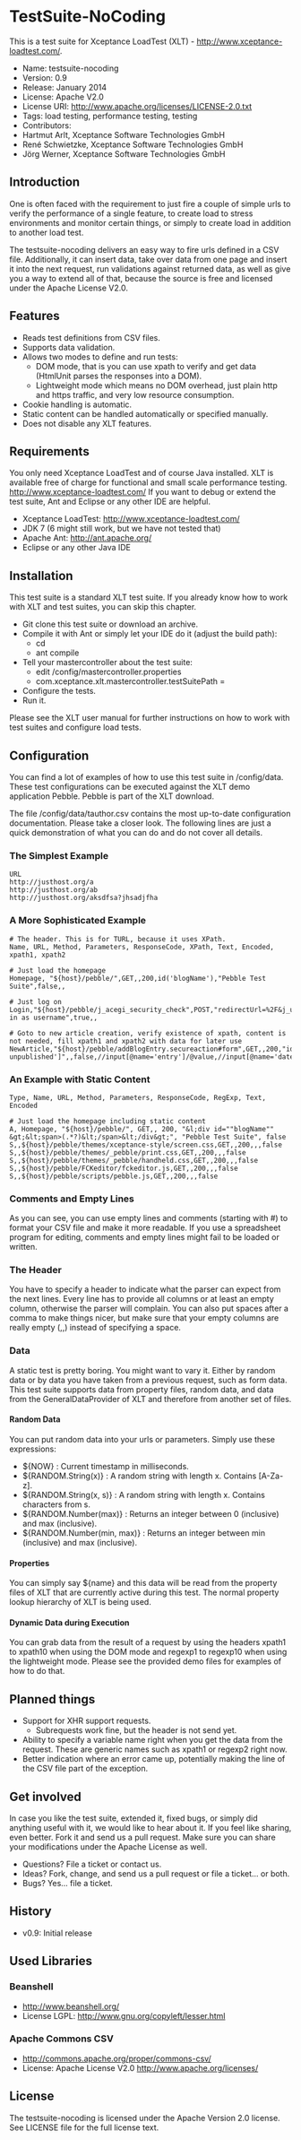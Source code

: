 # TestSuite-NoCoding
This is a test suite for Xceptance LoadTest (XLT) - http://www.xceptance-loadtest.com/. 

* Name: testsuite-nocoding
* Version: 0.9
* Release: January 2014
* License: Apache V2.0
* License URI: http://www.apache.org/licenses/LICENSE-2.0.txt
* Tags: load testing, performance testing, testing
* Contributors:
 * Hartmut Arlt, Xceptance Software Technologies GmbH
 * René Schwietzke, Xceptance Software Technologies GmbH
 * Jörg Werner, Xceptance Software Technologies GmbH

## Introduction
One is often faced with the requirement to just fire a couple of simple urls to verify the performance of a single feature, to create load to stress environments and monitor certain things, or simply to create load in addition to another load test. 

The testsuite-nocoding delivers an easy way to fire urls defined in a CSV file. Additionally, it can insert data, take over data from one page and insert it into the next request, run validations against returned data, as well as give you a way to extend all of that, because the source is free and licensed under the Apache License V2.0.

## Features
* Reads test definitions from CSV files.
* Supports data validation.
* Allows two modes to define and run tests:
	* DOM mode, that is you can use xpath to verify and get data (HtmlUnit parses the responses into a DOM).
	* Lightweight mode which means no DOM overhead, just plain http and https traffic, and very low resource consumption.
* Cookie handling is automatic.
* Static content can be handled automatically or specified manually.
* Does not disable any XLT features.	

## Requirements

You only need Xceptance LoadTest and of course Java installed. XLT is available free of charge for functional and small scale performance testing. http://www.xceptance-loadtest.com/ If you want to debug or extend the test suite, Ant and Eclipse or any other IDE are helpful.

* Xceptance LoadTest: http://www.xceptance-loadtest.com/
* JDK 7 (6 might still work, but we have not tested that)
* Apache Ant: http://ant.apache.org/
* Eclipse or any other Java IDE

## Installation

This test suite is a standard XLT test suite. If you already know how to work with XLT and test suites, you can skip this chapter.

* Git clone this test suite or download an archive.
* Compile it with Ant or simply let your IDE do it (adjust the build path):
	* cd <testsuite directory>
	* ant compile
* Tell your mastercontroller about the test suite:
	* edit <xlt>/config/mastercontroller.properties
	* com.xceptance.xlt.mastercontroller.testSuitePath = <full path to test suite here>
* Configure the tests.
* Run it.

Please see the XLT user manual for further instructions on how to work with test suites and configure load tests.

## Configuration

You can find a lot of examples of how to use this test suite in <testsuite>/config/data. These test configurations can be executed against the XLT demo application Pebble. Pebble is part of the XLT download.

The file <testsuite>/config/data/tauthor.csv contains the most up-to-date configuration documentation. Please take a closer look. The following lines are just a quick demonstration of what you can do and do not cover all details.

### The Simplest Example

    URL
    http://justhost.org/a
    http://justhost.org/ab
    http://justhost.org/aksdfsa?jhsadjfha

### A More Sophisticated Example

    # The header. This is for TURL, because it uses XPath.
    Name, URL, Method, Parameters, ResponseCode, XPath, Text, Encoded, xpath1, xpath2

    # Just load the homepage
    Homepage, "${host}/pebble/",GET,,200,id('blogName'),"Pebble Test Suite",false,,

    # Just log on
    Login,"${host}/pebble/j_acegi_security_check",POST,"redirectUrl=%2F&j_username=username&j_password=password",200,"id('sidebar')/div[@class='sidebarItem']/div[@class='sidebarItemTitle']/span","Logged in as username",true,,

    # Goto to new article creation, verify existence of xpath, content is not needed, fill xpath1 and xpath2 with data for later use
    NewArticle,"${host}/pebble/addBlogEntry.secureaction#form",GET,,200,"id('content')/div[@class='contentItem unpublished']",,false,//input[@name='entry']/@value,//input[@name='date']/@value


### An Example with Static Content

    Type, Name, URL, Method, Parameters, ResponseCode, RegExp, Text, Encoded
     
    # Just load the homepage including static content
    A, Homepage, "${host}/pebble/", GET,, 200, "&l;div id=""blogName"" &gt;&lt;span>(.*?)&lt;/span>&lt;/div&gt;", "Pebble Test Suite", false
    S,,${host}/pebble/themes/xceptance-style/screen.css,GET,,200,,,false
    S,,${host}/pebble/themes/_pebble/print.css,GET,,200,,,false
    S,,${host}/pebble/themes/_pebble/handheld.css,GET,,200,,,false
    S,,${host}/pebble/FCKeditor/fckeditor.js,GET,,200,,,false
    S,,${host}/pebble/scripts/pebble.js,GET,,200,,,false

### Comments and Empty Lines

As you can see, you can use empty lines and comments (starting with #) to format your CSV file and make it more readable. If you use a spreadsheet program for editing, comments and empty lines might fail to be loaded or written.

### The Header

You have to specify a header to indicate what the parser can expect from the next lines. Every line has to provide all columns or at least an empty column, otherwise the parser will complain. You can also put spaces after a comma to make things nicer, but make sure that your empty columns are really empty (,,) instead of specifying a space.

### Data

A static test is pretty boring. You might want to vary it. Either by random data or by data you have taken from a previous request, such as form data. This test suite supports data from property files, random data, and data from the GeneralDataProvider of XLT and therefore from another set of files.

#### Random Data

You can put random data into your urls or parameters. Simply use these expressions:

* ${NOW} : Current timestamp in milliseconds.
* ${RANDOM.String(x)} : A random string with length x. Contains [A-Za-z].   
* ${RANDOM.String(x, s)} : A random string with length x. Contains characters from s.   
* ${RANDOM.Number(max)} : Returns an integer between 0 (inclusive) and max (inclusive).   
* ${RANDOM.Number(min, max)} : Returns an integer between min (inclusive) and max (inclusive).   

#### Properties

You can simply say ${name} and this data will be read from the property files of XLT that are currently active during this test. The normal property lookup hierarchy of XLT is being used.

#### Dynamic Data during Execution

You can grab data from the result of a request by using the headers xpath1 to xpath10 when using the DOM mode and regexp1 to regexp10 when using the lightweight mode. Please see the provided demo files for examples of how to do that. 

## Planned things

* Support for XHR support requests. 
	* Subrequests work fine, but the header is not send yet.
* Ability to specify a variable name right when you get the data from the request. These are generic names such as xpath1 or regexp2 right now.
* Better indication where an error came up, potentially making the line of the CSV file part of the exception.

## Get involved

In case you like the test suite, extended it, fixed bugs, or simply did anything useful with it, we would like to hear about it. If you feel like sharing, even better. Fork it and send us a pull request. Make sure you can share your modifications under the Apache License as well.

* Questions? File a ticket or contact us.
* Ideas? Fork, change, and send us a pull request or file a ticket... or both.
* Bugs? Yes... file a ticket. 

## History

* v0.9: Initial release

## Used Libraries

### Beanshell

* http://www.beanshell.org/
* License LGPL: http://www.gnu.org/copyleft/lesser.html

### Apache Commons CSV

* http://commons.apache.org/proper/commons-csv/
* License: Apache License V2.0 http://www.apache.org/licenses/

## License

The testsuite-nocoding is licensed under the Apache Version 2.0 license. See LICENSE file for the full license text.
